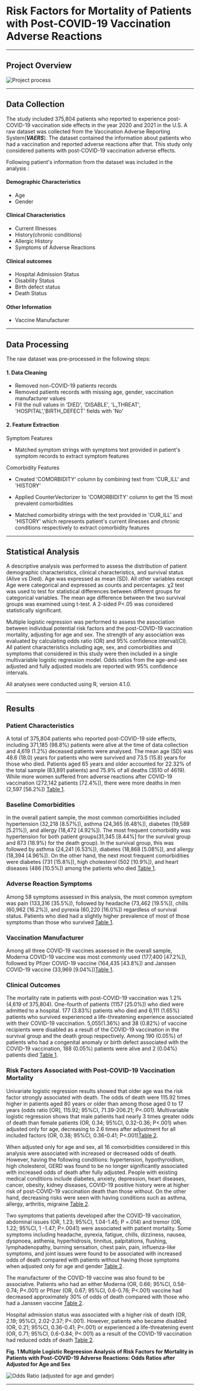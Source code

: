 # Risk Factors for Mortality of Patients with Post-COVID-19 Vaccination Adverse Reactions 


****
## Project Overview

![Project process](project-overview.png)


***
## Data Collection


The study included 375,804 patients who reported to experience post-COVID-19 vaccination side effects in the year 2020 and 2021 in the U.S. A raw dataset was collected from the Vaccination Adverse Reporting System(***VAERS***). The dataset contained the information about patients who had a vaccination and reported adverse reactions after that. This study only considered patients with post-COVID-19 vaccination adverse effects. 

Following patient's information from the dataset was included in the analysis : 

#### Demographic Characteristics

- Age
- Gender

#### Clinical Characteristics

- Current Illnesses
- History(chronic conditions)
- Allergic History
- Symptoms of Adverse Reactions

#### Clinical outcomes

- Hospital Admission Status
- Disability Status
- Birth defect status 
- Death Status

#### Other Information
- Vaccine Manufacturer



***
## Data Processing



The raw dataset was pre-processed in the following steps:

#### 1. Data Cleaning

- Removed non-COVID-19 patients records
- Removed patients records with missing age, gender, vaccination manufacturer values
- Fill the null values in 'DIED', 'DISABLE', 'L_THREAT', 'HOSPITAL','BIRTH_DEFECT' fields with 'No'

#### 2. Feature Extraction

Symptom Features

- Matched symptom strings with symptoms text provided in patient's symptom records to extract symptom features


Comorbidity Features

- Created 'COMORBIDITY' column by combining text from 'CUR_ILL' and 'HISTORY'

- Applied CounterVectorizer to 'COMORBIDITY' column to get the 15 most prevalent comorbidities 

- Matched comorbidity strings with the text provided in 'CUR_ILL' and 'HISTORY' which represents patient's current illnesses and chronic conditions respectively to extract comorbidity features



***
## Statistical Analysis 


A descriptive analysis was performed to assess the distribution of patient demographic characteristics, clinical characteristics, and survival status (Alive vs Died). Age was expressed as mean (SD). All other variables except Age were categorical and expressed as counts and percentages. χ2 test was used to test for statistical differences between different groups for categorical variables. The mean age difference between the two survival groups was examined using t-test. A 2-sided P<.05 was considered statistically significant.

Multiple logistic regression was performed to assess the association between individual potential risk factors and the post-COVID-19 vaccination mortality, adjusting for age and sex. The strength of any association was evaluated by calculating odds ratio (OR) and 95% confidence interval(CI). All patient characteristics including age, sex, and comorbidities and symptoms that considered in this study were then included in a single multivariable logistic regression model. Odds ratios from the age-and-sex adjusted and fully adjusted models are reported with 95% confidence intervals. 

All analyses were conducted using R, version 4.1.0. 


***
## Results

### Patient Characteristics 

A total of 375,804 patients who reported post-COVID-19 side effects, including 371,185 (98.8%) patients were alive at the time of data collection and 4,619 (1.2%) deceased patients were analysed. The mean age (SD) was 48.6 (18.0) years for patients who were survived and 73.5 (15.8) years for those who died. Patients aged 65 years and older accounted for 22.32% of the total sample (83,891 patients) and 75.9% of all deaths (3510 of 4619). While more women suffered from adverse reactions after COVID-19 vaccination (272,142 patients [72.4%]), there were more deaths in men (2,597 [56.2%]) [Table 1](https://github.com/JiyoungLee90/COVID-19-Adverse-Reaction/blob/main/table1.pdf).

### Baseline Comorbidities

In the overall patient sample, the most common comorbidities included hypertension (32,218 [8.57%]), asthma (24,365 [6.48%]), diabetes (19,589 [5.21%]), and allergy (18,472 [4.92%]). The most frequent comorbidity was hypertension for both patient groups(31,345 [8.44%] for the survival group and 873 (18.9%) for the death group). In the survival group, this was followed by asthma (24,241 [6.53%]), diabetes (18,868 [5.08%]), and allergy (18,394 [4.96%]). On the other hand, the next most frequent comorbidities were diabetes (731 [15.8%]), high cholesterol (502 [10.9%]), and heart diseases (486 [10.5%]) among the patients who died [Table 1](https://github.com/JiyoungLee90/COVID-19-Adverse-Reaction/blob/main/table1.pdf).


### Adverse Reaction Symptoms 

Among 58 symptoms assessed in this analysis, the most common symptom was pain (133,316 [35.5%]), followed by headache (73,462 [19.5%]), chills (60,962 [16.2%]), and pyrexia (60,220 [16.0%]) regardless of survival status. Patients who died had a slightly higher prevalence of most of those symptoms than those who survived [Table 1](https://github.com/JiyoungLee90/COVID-19-Adverse-Reaction/blob/main/table1.pdf).


### Vaccination Manufacturer

Among all three COVID-19 vaccines assessed in the overall sample, Moderna COVID-19 vaccine was most commonly used (177,400 [47.2%]), followed by Pfizer COVID-19 vaccine (164,435 [43.8%]) and Janssen COVID-19 vaccine (33,969 [9.04%])[Table 1](https://github.com/JiyoungLee90/COVID-19-Adverse-Reaction/blob/main/table1.pdf).


### Clinical Outcomes

The mortality rate in patients with post-COVID-19 vaccination was 1.2% (4,619 of 375,804). One-fourth of patients (1157 [25.0%]) who died were admitted to a hospital. 177 (3.83%) patients who died and 6,111 (1.65%) patients who survived experienced a life-threatening experience associated with their COVID-19 vaccination. 5,055(1.36%) and 38 (0.82%) of vaccine recipients were disabled as a result of the COVID-19 vaccination in the survival group and the death group respectively. Among 190 (0.05%) of patients who had a congenital anomaly or birth defect associated with the COVID-19 vaccination, 188 (0.05%) patients were alive and 2 (0.04%) patients died [Table 1](https://github.com/JiyoungLee90/COVID-19-Adverse-Reaction/blob/main/table1.pdf).


### Risk Factors Associated with Post-COVID-19 Vaccination Mortality

Univariate logistic regression results showed that older age was the risk factor strongly associated with death. The odds of death were 115.92 times higher in patients aged 80 years or older than among those aged 0 to 17 years (odds ratio [OR], 115.92; 95%CI, 71.39-206.21; P<.001). Multivariable logistic regression shows that male patients had nearly 3 times greater odds of death than female patients (OR, 0.34; 95%CI, 0.32-0.36; P<.001) when adjusted only for age, decreasing to 2.6 times after adjustment for all included factors (OR, 0.38; 95%CI, 0.36-0.41; P<.001)[Table 2](https://github.com/JiyoungLee90/COVID-19-Adverse-Reaction/blob/main/table2.pdf).

When adjusted only for age and sex, all 16 comorbidities considered in this analysis were associated with increased or decreased odds of death. However, having the following conditions: hypertension, hypothyroidism, high cholesterol, GERD was found to be no longer significantly associated with increased odds of death after fully adjusted. People with existing medical conditions include diabetes, anxiety, depression, heart diseases, cancer, obesity, kidney diseases, COVID-19 positive history were at higher risk of post-COVID-19 vaccination death than those without. On the other hand, decreasing risks were seen with having conditions such as asthma, allergy, arthritis, migraine [Table 2](https://github.com/JiyoungLee90/COVID-19-Adverse-Reaction/blob/main/table2.pdf).

Two symptoms that patients developed after the COVID-19 vaccination, abdominal issues (OR, 1.23; 95%CI, 1.04-1.45; P =.014) and tremor (OR, 1.22; 95%CI, 1 -1.47; P=.0041) were associated with patient mortality. Some symptoms including headache, pyrexia, fatigue, chills, dizziness, nausea, dyspnoea, asthenia, hyperhidrosis, tinnitus, palpitations, flushing, lymphadenopathy, burning sensation, chest pain, pain, influenza-like symptoms, and joint issues were found to be associated with increased odds of death compared with patients without having those symptoms when adjusted only for age and gender [Table 2](https://github.com/JiyoungLee90/COVID-19-Adverse-Reaction/blob/main/table2.pdf).

The manufacturer of the COVID-19 vaccine was also found to be associative. Patients who had an either Moderna (OR, 0.66; 95%CI, 0.58-0.74; P<.001) or Pfizer (OR, 0.67; 95%CI, 0.6-0.76; P<.001) vaccine had decreased approximately 30% of odds of death compared with those who had a Janssen vaccine [Table 2](https://github.com/JiyoungLee90/COVID-19-Adverse-Reaction/blob/main/table2.pdf).

Hospital admission status was associated with a higher risk of death
(OR, 2.19; 95%CI, 2.02-2.37; P<.001). However, patients who became disabled (OR, 0.21; 95%CI, 0.36-0.41; P<.001) or experienced a life-threatening event (OR, 0.71; 95%CI, 0.6-0.84; P<.001) as a result of the COVID-19 vaccination had reduced odds of death [Table 2](https://github.com/JiyoungLee90/COVID-19-Adverse-Reaction/blob/main/table2.pdf).


**Fig. 1 Multiple Logistic Regreesion Analysis of Risk Factors for Mortality in Patients with Post-COVID-19 Adverse Reactions: Odds Ratios after Adjusted for Age and Sex**

![Odds Ratio (adjusted for age and gender)](odds_ratio.png)





***


```python

```
